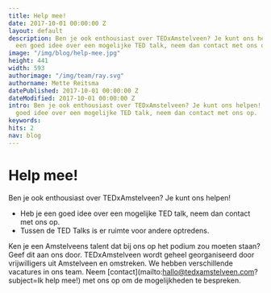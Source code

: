 ```yaml
---
title: Help mee!
date: 2017-10-01 00:00:00 Z
layout: default
description: Ben je ook enthousiast over TEDxAmstelveen? Je kunt ons helpen! Heb je
  een goed idee over een mogelijke TED talk, neem dan contact met ons op.
image: "/img/blog/help-mee.jpg"
height: 441
width: 593
authorimage: "/img/team/ray.svg"
authorname: Mette Reitsma
datePublished: 2017-10-01 00:00:00 Z
dateModified: 2017-10-01 00:00:00 Z
intro: Ben je ook enthousiast over TEDxAmstelveen? Je kunt ons helpen! Heb je een
  goed idee over een mogelijke TED talk, neem dan contact met ons op.
keywords: 
hits: 2
nav: blog
---
```


# Help mee!

<a href="{{site.url}}{{page.url}}" title="{{ page.title }}"><amp-img noloading width="100" height="100" alt="{{ page.title }}" layout="responsive" src="{{site.url}}{{ page.image }}" class="photo pull-left"></amp-img></a>

Ben je ook enthousiast over TEDxAmstelveen? Je kunt ons helpen!
<ul class="check">
<li>Heb je een goed idee over een mogelijke TED talk, neem dan contact met ons op.</li>
<li>Tussen de TED Talks is er ruimte voor andere optredens.</li>
</ul>

Ken je een Amstelveens talent dat bij ons op het podium zou moeten staan? Geef dit aan ons door.
TEDxAmstelveen wordt geheel georganiseerd door vrijwilligers uit Amstelveen en omstreken. We hebben verschillende vacatures in ons team. Neem [contact](mailto:hallo@tedxamstelveen.com?subject=Ik help mee!) met ons op om de mogelijkheden te bespreken.  

